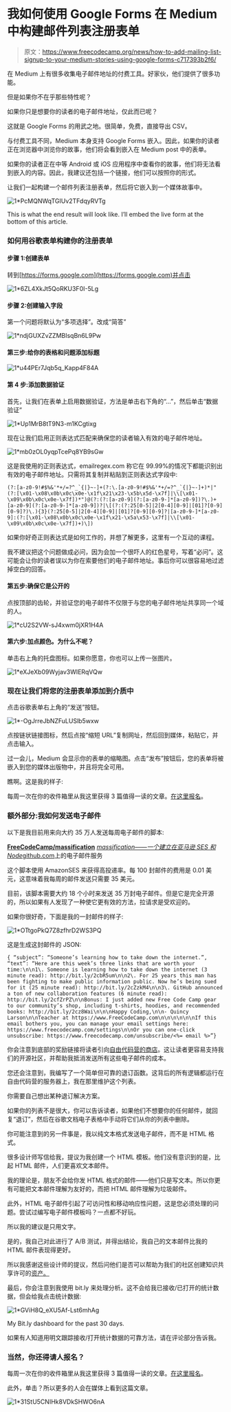 # 我如何使用 Google Forms 在 Medium 中构建邮件列表注册表单

> 原文：<https://www.freecodecamp.org/news/how-to-add-mailing-list-signup-to-your-medium-stories-using-google-forms-c717393b2f6/>

在 Medium 上有很多收集电子邮件地址的付费工具。好家伙，他们提供了很多功能。

但是如果你不在乎那些特性呢？

如果你只是想要你的读者的电子邮件地址，仅此而已呢？

这就是 Google Forms 的用武之地。很简单，免费，直接导出 CSV。

与付费工具不同，Medium 本身支持 Google Forms 嵌入。因此，如果你的读者正在浏览器中浏览你的故事，他们将会看到嵌入在 Medium post 中的表单。

如果你的读者正在中等 Android 或 iOS 应用程序中查看你的故事，他们将无法看到嵌入的内容。因此，我建议还包括一个链接，他们可以按照你的形式。

让我们一起构建一个邮件列表注册表单，然后将它嵌入到一个媒体故事中。

![1*PcMQNWqTGIUv2TFdqyRVTg](img/a16140c97b49b7c93199d22ff81b4e02.png)

This is what the end result will look like. I’ll embed the live form at the bottom of this article.

### 如何用谷歌表单构建你的注册表单

#### 步骤 1:创建表单

转到[https://forms.google.com](https://forms.google.com)并点击

![1*6ZL4XkJt5QoRKU3F0I-5Lg](img/ff64bcfe654fcdc4218e68c4ca11c1e4.png)

#### 步骤 2:创建输入字段

第一个问题将默认为“多项选择”。改成“简答”

![1*ndjGUXZvZZMBIsqBn6L9Pw](img/bb6f1dc0e7a831c77f5c65d9bb71dd9d.png)

#### 第三步:给你的表格和问题添加标题

![1*u44PEr7Jqb5q_Kapp4F84A](img/60d105d6495a7bf5200285152a6b81f0.png)

#### 第 4 步:添加数据验证

首先，让我们在表单上启用数据验证，方法是单击右下角的“…”，然后单击“数据验证”

![1*Up1MrB8tT9N3-m1KCgtixg](img/4f497e757f517647524876bde8b9946c.png)

现在让我们启用正则表达式匹配来确保您的读者输入有效的电子邮件地址。

![1*mb0zOL0yqpTcePq8YB9sGw](img/4bd7cfff77a9ef5f0bfb8a7130c89ffe.png)

这是我使用的正则表达式，emailregex.com 称它在 99.99%的情况下都能识别出有效的电子邮件地址。只需将其复制并粘贴到正则表达式字段中:

```
(?:[a-z0-9!#$%&'*+/=?^_`{|}~-]+(?:\.[a-z0-9!#$%&'*+/=?^_`{|}~-]+)*|"(?:[\x01-\x08\x0b\x0c\x0e-\x1f\x21\x23-\x5b\x5d-\x7f]|\\[\x01-\x09\x0b\x0c\x0e-\x7f])*")@(?:(?:[a-z0-9](?:[a-z0-9-]*[a-z0-9])?\.)+[a-z0-9](?:[a-z0-9-]*[a-z0-9])?|\[(?:(?:25[0-5]|2[0-4][0-9]|[01]?[0-9][0-9]?)\.){3}(?:25[0-5]|2[0-4][0-9]|[01]?[0-9][0-9]?|[a-z0-9-]*[a-z0-9]:(?:[\x01-\x08\x0b\x0c\x0e-\x1f\x21-\x5a\x53-\x7f]|\\[\x01-\x09\x0b\x0c\x0e-\x7f])+)\])
```

如果你好奇正则表达式是如何工作的，并想了解更多，这里有一个互动的课程。

我不建议把这个问题做成必问，因为会加一个很吓人的红色星号，写着“必问”。这可能会让你的读者误以为你在索要他们的电子邮件地址。事后你可以很容易地过滤掉空白的回答。

#### 第五步:确保它是公开的

点按顶部的齿轮，并验证您的电子邮件不仅限于与您的电子邮件地址共享同一个域的人。

![1*cU2S2VW-sJ4xwm0jXR1H4A](img/20e14232f6b0d7ad594f2c1135420fbd.png)

#### 第六步:加点颜色。为什么不呢？

单击右上角的托盘图标。如果你愿意，你也可以上传一张图片。

![1*eXJeXb09Wyjav3WIERqVQw](img/66c8f6a1579b5cb2e1af9535cd085e40.png)

### 现在让我们将您的注册表单添加到介质中

点击谷歌表单右上角的“发送”按钮。

![1*-OgJrreJbNZFuLUSlb5wxw](img/a4f243097ff82dedea35f9f7c4761bec.png)

点按链状链接图标，然后点按“缩短 URL”复制网址，然后回到媒体，粘贴它，并点击输入。

过一会儿，Medium 会显示你的表单的缩略图。点击“发布”按钮后，您的表单将被嵌入到您的媒体出版物中，并且将完全可用。

瞧啊。这是我的样子:

每周一次在你的收件箱里从我这里获得 3 篇值得一读的文章。[在这里报名](https://goo.gl/forms/dsvfK1dRz5zePih02)。

### 额外部分:我如何发送电子邮件

以下是我目前用来向大约 35 万人发送每周电子邮件的脚本:

[**FreeCodeCamp/massification**](https://github.com/FreeCodeCamp/massification)
[*massification——一个建立在亚马逊 SES 和 Node*github.com](https://github.com/FreeCodeCamp/massification)上的电子邮件服务

这个脚本使用 AmazonSES 来获得高投递率。每 100 封邮件的费用是 0.01 美元，这意味着我每周的邮件发送只需要 35 美元。

目前，该脚本需要大约 18 个小时来发送 35 万封电子邮件。但是它是完全开源的，所以如果有人发现了一种使它更有效的方法，拉请求是受欢迎的。

如果你很好奇，下面是我的一封邮件的样子:

![1*OTtgoPkQ7Z8zfhrD2WS3PQ](img/f95b283b78b2664d332c01ad661e8558.png)

这是生成这封邮件的 JSON:

```
{ “subject”: “Someone’s learning how to take down the internet.”, “text”: “Here are this week’s three links that are worth your time:\n\n1\. Someone is learning how to take down the internet (3 minute read): http://bit.ly/2cbR5um\n\n2\. For 25 years this man has been fighting to make public information public. Now he’s being sued for it (25 minute read): http://bit.ly/2cZzkM4\n\n3\. GitHub announced a ton of new collaboration features (6 minute read): http://bit.ly/2cfZrPZ\n\nBonus: I just added new Free Code Camp gear to our community’s shop, including t-shirts, hoodies, and recommended books: http://bit.ly/2cz8Wai\n\n\nHappy Coding,\n\n- Quincy Larson\n\nTeacher at https://www.FreeCodeCamp.com\n\n\n\n\n\nIf this email bothers you, you can manage your email settings here: https://www.freecodecamp.com/settings\n\nOr you can one-click unsubscribe: https://www.freecodecamp.com/unsubscribe/<%= email %>”}
```

你会注意到底部的奖励链接将读者引向[自由代码营的商店](https://www.freecodecamp.com/shop)。这让读者更容易支持我们的开源社区，并帮助我抵消发送所有这些电子邮件的成本。

您还会注意到，我编写了一个简单但可靠的退订函数。这背后的所有逻辑都运行在自由代码营的服务器上，我在那里维护这个列表。

你需要自己想出某种退订解决方案。

如果你的列表不是很大，你可以告诉读者，如果他们不想要你的任何邮件，就回复“退订”，然后在谷歌文档电子表格中手动将它们从你的列表中删除。

你可能注意到的另一件事是，我以纯文本格式发送电子邮件，而不是 HTML 格式。

很多设计师写信给我，提议为我创建一个 HTML 模板。他们没有意识到的是，比起 HTML 邮件，人们更喜欢文本邮件。

我的理论是，朋友不会给你发 HTML 格式的邮件——他们只是写文本。所以你更有可能把文本邮件理解为友好的，而把 HTML 邮件理解为垃圾邮件。

此外，HTML 电子邮件引起了可访问性和移动响应性问题，这是您必须处理的问题。尝试过编写电子邮件模板吗？一点都不好玩。

所以我的建议是只用文字。

是的，我自己对此进行了 A/B 测试，并得出结论，我自己的文本邮件比我的 HTML 邮件表现得更好。

所以我感谢这些设计师的提议，然后问他们是否可以帮助为我们的社区创建知识共享许可的[资产。](https://github.com/FreeCodeCamp/assets)

最后，你会注意到我使用 bit.ly 来处理分析。这不会给我已接收/已打开的统计数据，但会给我点击统计数据:

![1*GViH8Q_eXU5Af-Lst6mhAg](img/8c6a58a08dea21deb8b3a94318d5ecf8.png)

My Bit.ly dashboard for the past 30 days.

如果有人知道用明文跟踪接收/打开统计数据的可靠方法，请在评论部分告诉我。

### 当然，你还得请人报名？

每周一次在你的收件箱里从我这里获得 3 篇值得一读的文章。[在这里报名](https://goo.gl/forms/dsvfK1dRz5zePih02)。

此外，单击？所以更多的人会在媒体上看到这篇文章。

![1*31StU5CNIHk8VDkSHWO6nA](img/3092cac655f2f23624a9758a97040b2f.png)